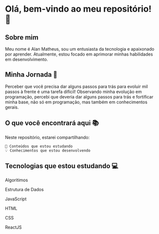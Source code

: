 <h1>Olá, bem-vindo ao meu repositório! 👋</h1>

<h2>Sobre mim</h2>

Meu nome é Alan Matheus, sou um entusiasta da tecnologia e apaixonado por aprender. Atualmente, estou focado em aprimorar minhas habilidades em desenvolvimento.

<h2>Minha Jornada 🚀</h2>

Perceber que você precisa dar alguns passos para trás para evoluir mil passos à frente é uma tarefa difícil! Observando minha evolução em programação, percebi que deveria dar alguns passos para trás e fortificar minha base, não só em programação, mas também em conhecimentos gerais.

<h2>O que você encontrará aqui 📚</h2>

Neste repositório, estarei compartilhando:

    📘 Conteúdos que estou estudando
    💡 Conhecimentos que estou desenvolvendo

<h2>Tecnologias que estou estudando 💻</h2 
    <p>Algoritimos</p> 
    <p>Estrutura de Dados</p> 
    <p>JavaScript </p>
    <p>HTML</p> 
 <p>   CSS  </p>
    <p></p>ReactJS
